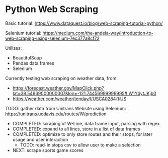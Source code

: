 # Python Web Scraping
Basic tutorial: https://www.dataquest.io/blog/web-scraping-tutorial-python/

Selenium tutorial: https://medium.com/the-andela-way/introduction-to-web-scraping-using-selenium-7ec377a8cf72

Utilizes:
- BeautifulSoup
- Pandas data frames
- Selenium

Currently testing web scraping on weather data, from:
- https://forecast.weather.gov/MapClick.php?lat=38.54669000000007&lon=-121.74456999999995#.W1Y4ytJKjb0
- https://weather.com/weather/tenday/l/USCA0284:1:US

TODO: gather data from Unitrans Website using Selenium: https://unitrans.ucdavis.edu/routes/W/prediction
- COMPLETED: scraping of W-Line, data frame input, parsing with regex
- COMPLETED: expand to all lines, store in a list of data frames
- COMPLETED: optimize to only store routes and their stops, for later usage and user interaction
    - TODO: read-in stops csv to allow user to make a selection
- NEXT: scrape sports game scores